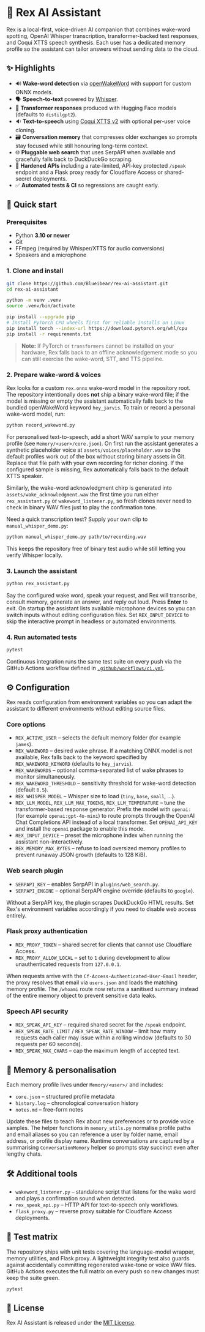 # 🧠 Rex AI Assistant

Rex is a local-first, voice-driven AI companion that combines wake-word
spotting, OpenAI Whisper transcription, transformer-backed text
responses, and Coqui XTTS speech synthesis. Each user has a dedicated
memory profile so the assistant can tailor answers without sending data
to the cloud.

## ✨ Highlights

- 🔊 **Wake-word detection** via [openWakeWord](https://github.com/dscripka/openWakeWord) with support for custom ONNX models.
- 🗣️ **Speech-to-text** powered by [Whisper](https://github.com/openai/whisper).
- 🧠 **Transformer responses** produced with Hugging Face models (defaults to `distilgpt2`).
- 🔉 **Text-to-speech** using [Coqui XTTS v2](https://github.com/coqui-ai/TTS) with optional per-user voice cloning.
- 🗃️ **Conversation memory** that compresses older exchanges so prompts stay focused while still honouring long-term context.
- 🌐 **Pluggable web search** that uses SerpAPI when available and gracefully falls back to DuckDuckGo scraping.
- 🔐 **Hardened APIs** including a rate-limited, API-key protected `/speak` endpoint and a Flask proxy ready for Cloudflare Access or shared-secret deployments.
- ✅ **Automated tests & CI** so regressions are caught early.

## 🚀 Quick start

### Prerequisites

- Python **3.10 or newer**
- Git
- FFmpeg (required by Whisper/XTTS for audio conversions)
- Speakers and a microphone

### 1. Clone and install

```bash
git clone https://github.com/Blueibear/rex-ai-assistant.git
cd rex-ai-assistant

python -m venv .venv
source .venv/bin/activate

pip install --upgrade pip
# Install PyTorch CPU wheels first for reliable installs on Linux
pip install torch --index-url https://download.pytorch.org/whl/cpu
pip install -r requirements.txt
```

> **Note:** If PyTorch or `transformers` cannot be installed on your
> hardware, Rex falls back to an offline acknowledgement mode so you can
> still exercise the wake-word, STT, and TTS pipeline.

### 2. Prepare wake-word & voices

Rex looks for a custom `rex.onnx` wake-word model in the repository root.
The repository intentionally does **not** ship a binary wake-word file; if the
model is missing or empty the assistant automatically falls back to the bundled
openWakeWord keyword `hey_jarvis`. To train or record a personal wake-word
model, run:

```bash
python record_wakeword.py
```

For personalised text-to-speech, add a short WAV sample to your memory
profile (see `Memory/<user>/core.json`). On first run the assistant generates a
synthetic placeholder voice at `assets/voices/placeholder.wav` so the default
profiles work out of the box without storing binary assets in Git. Replace that
file path with your own recording for richer cloning. If the configured sample
is missing, Rex automatically falls back to the default XTTS speaker.

Similarly, the wake-word acknowledgment chirp is generated into
`assets/wake_acknowledgment.wav` the first time you run either
`rex_assistant.py` or `wakeword_listener.py`, so fresh clones never need to
check in binary WAV files just to play the confirmation tone.

Need a quick transcription test? Supply your own clip to
`manual_whisper_demo.py`:

```bash
python manual_whisper_demo.py path/to/recording.wav
```

This keeps the repository free of binary test audio while still letting you
verify Whisper locally.

### 3. Launch the assistant

```bash
python rex_assistant.py
```

Say the configured wake word, speak your request, and Rex will transcribe,
consult memory, generate an answer, and reply out loud. Press **Enter** to exit.
On startup the assistant lists available microphone devices so you can switch
inputs without editing configuration files. Set `REX_INPUT_DEVICE` to skip the
interactive prompt in headless or automated environments.

### 4. Run automated tests

```bash
pytest
```

Continuous integration runs the same test suite on every push via the
GitHub Actions workflow defined in [`.github/workflows/ci.yml`](.github/workflows/ci.yml).

## ⚙️ Configuration

Rex reads configuration from environment variables so you can adapt the
assistant to different environments without editing source files.

### Core options

- `REX_ACTIVE_USER` – selects the default memory folder (for example `james`).
- `REX_WAKEWORD` – desired wake phrase. If a matching ONNX model is not
  available, Rex falls back to the keyword specified by
  `REX_WAKEWORD_KEYWORD` (defaults to `hey_jarvis`).
- `REX_WAKEWORDS` – optional comma-separated list of wake phrases to
  monitor simultaneously.
- `REX_WAKEWORD_THRESHOLD` – sensitivity threshold for wake-word detection
  (default `0.5`).
- `REX_WHISPER_MODEL` – Whisper size to load (`tiny`, `base`, `small`, …).
- `REX_LLM_MODEL`, `REX_LLM_MAX_TOKENS`, `REX_LLM_TEMPERATURE` – tune the
  transformer-based response generator. Prefix the model with `openai:` (for
  example `openai:gpt-4o-mini`) to route prompts through the OpenAI Chat
  Completions API instead of a local transformer. Set `OPENAI_API_KEY` and
  install the `openai` package to enable this mode.
- `REX_INPUT_DEVICE` – preset the microphone index when running the assistant
  non-interactively.
- `REX_MEMORY_MAX_BYTES` – refuse to load oversized memory profiles to prevent
  runaway JSON growth (defaults to 128 KiB).

### Web search plugin

- `SERPAPI_KEY` – enables SerpAPI in `plugins/web_search.py`.
- `SERPAPI_ENGINE` – optional SerpAPI engine override (defaults to `google`).

Without a SerpAPI key, the plugin scrapes DuckDuckGo HTML results. Set
Rex's environment variables accordingly if you need to disable web
access entirely.

### Flask proxy authentication

- `REX_PROXY_TOKEN` – shared secret for clients that cannot use Cloudflare Access.
- `REX_PROXY_ALLOW_LOCAL` – set to `1` during development to allow
  unauthenticated requests from `127.0.0.1`.

When requests arrive with the `Cf-Access-Authenticated-User-Email`
header, the proxy resolves that email via `users.json` and loads the
matching memory profile. The `/whoami` route now returns a sanitised
summary instead of the entire memory object to prevent sensitive data
leaks.

### Speech API security

- `REX_SPEAK_API_KEY` – required shared secret for the `/speak` endpoint.
- `REX_SPEAK_RATE_LIMIT` / `REX_SPEAK_RATE_WINDOW` – limit how many requests
  each caller may issue within a rolling window (defaults to 30 requests per 60
  seconds).
- `REX_SPEAK_MAX_CHARS` – cap the maximum length of accepted text.

## 🧠 Memory & personalisation

Each memory profile lives under `Memory/<user>/` and includes:

- `core.json` – structured profile metadata
- `history.log` – chronological conversation history
- `notes.md` – free-form notes

Update these files to teach Rex about new preferences or to provide voice
samples. The helper functions in `memory_utils.py` normalise profile paths and
email aliases so you can reference a user by folder name, email address, or
profile display name. Runtime conversations are captured by a summarising
`ConversationMemory` helper so prompts stay succinct even after lengthy chats.

## 🛠️ Additional tools

- `wakeword_listener.py` – standalone script that listens for the wake word and plays a confirmation sound when detected.
- `rex_speak_api.py` – HTTP API for text-to-speech only workflows.
- `flask_proxy.py` – reverse proxy suitable for Cloudflare Access deployments.

## 🧪 Test matrix

The repository ships with unit tests covering the language-model wrapper,
memory utilities, and Flask proxy. A lightweight integrity test also guards
against accidentally committing regenerated wake-tone or voice WAV files.
GitHub Actions executes the full matrix on every push so new changes must keep
the suite green.

```bash
pytest
```

## 📄 License

Rex AI Assistant is released under the [MIT License](LICENSE).
